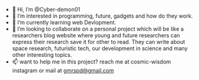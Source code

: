 - 👋 Hi, I’m @Cyber-demon01
- 👀 I’m interested in programming, future, gadgets and how do they work.
- 🌱 I’m currently learning web Devlopment.
- 💞️ I’m looking to collaborate on a personal project which will be like a researchers blog website where young and future researchers can express their research save it for other to read. They can write about space research, futuristic tech, our development in science and many other interesting topics.
- 📫 want to help me in this project? reach me at cosmic-wisdom instagram or mail at gmrspd@gmail.com

<!---
Cyber-demon01/Cyber-demon01 is a ✨ special ✨ repository because its `README.md` (this file) appears on your GitHub profile.
You can click the Preview link to take a look at your changes.
--->
